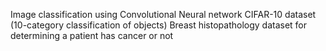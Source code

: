 Image classification using Convolutional Neural network
CIFAR-10 dataset (10-category classification of objects)
Breast histopathology dataset for determining a patient has cancer or not
